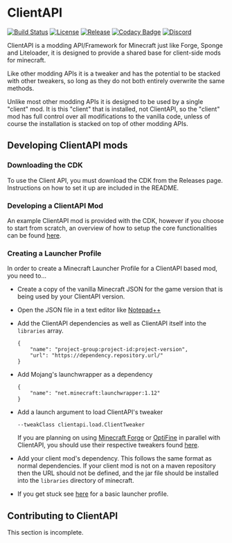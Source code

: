 # ClientAPI

[![Build Status](https://travis-ci.org/ImpactDevelopment/ClientAPI.svg?branch=master)](https://travis-ci.org/ImpactDevelopment/ClientAPI)
[![License](https://img.shields.io/github/license/ImpactDevelopment/ClientAPI.svg)](LICENSE)
[![Release](https://img.shields.io/github/release/ImpactDevelopment/ClientAPI.svg)](https://github.com/ImpactDevelopment/ClientAPI/releases)
[![Codacy Badge](https://api.codacy.com/project/badge/Grade/b10fe09654754df8843fe796b835e38f)](https://app.codacy.com/app/ImpactDevelopment/ClientAPI?utm_source=github.com&utm_medium=referral&utm_content=ImpactDevelopment/ClientAPI&utm_campaign=Badge_Grade_Dashboard)
[![Discord](https://img.shields.io/discord/281101526100082688.svg)](https://discord.gg/D2xV8MH)

ClientAPI is a modding API/Framework for Minecraft just like Forge, Sponge and Liteloader, it
is designed to provide a shared base for client-side mods for minecraft.

Like other modding APIs it is a tweaker and has the potential to be stacked with other tweakers, so long
as they do not both entirely overwrite the same methods.

Unlike most other modding APIs it is designed to be used by a single "client" mod. It is this "client"
that is installed, not ClientAPI, so the "client" mod has full control over all modifications to
the vanilla code, unless of course the installation is stacked on top of other modding APIs.

## Developing ClientAPI mods

### Downloading the CDK
To use the Client API, you must download the CDK from the Releases page. Instructions on how to set
it up are included in the README.

### Developing a ClientAPI Mod
An example ClientAPI mod is provided with the CDK, however if you choose to start from scratch, an overview
of how to setup the core functionalities can be found [here](src/example/README.md).

### Creating a Launcher Profile
In order to create a Minecraft Launcher Profile for a ClientAPI based mod, you need to...
* Create a copy of the vanilla Minecraft JSON for the game version that is being used by your ClientAPI version.
* Open the JSON file in a text editor like [Notepad++](https://notepad-plus-plus.org)
* Add the ClientAPI dependencies as well as ClientAPI itself into the ``libraries`` array.
  ```
  {
      "name": "project-group:project-id:project-version",
      "url": "https://dependency.repository.url/"
  }
  ```
* Add Mojang's launchwrapper as a dependency
  ```
  {
      "name": "net.minecraft:launchwrapper:1.12"
  }
  ```
* Add a launch argument to load ClientAPI's tweaker 
  ```
  --tweakClass clientapi.load.ClientTweaker
  ```
  If you are planning on using [Minecraft Forge](https://files.minecraftforge.net/) or [OptiFine](https://optifine.net/)
  in parallel with ClientAPI, you should use their respective tweakers found [here](src/main/java/clientapi/load).
* Add your client mod's dependency. This follows the same format as normal dependencies. If your
  client mod is not on a maven repository then the URL should not be defined, and the jar file
  should be installed into the ``libraries`` directory of minecraft.
  
* If you get stuck see [here](BasicLauncherProfile.json) for a basic launcher profile.

## Contributing to ClientAPI
This section is incomplete.
